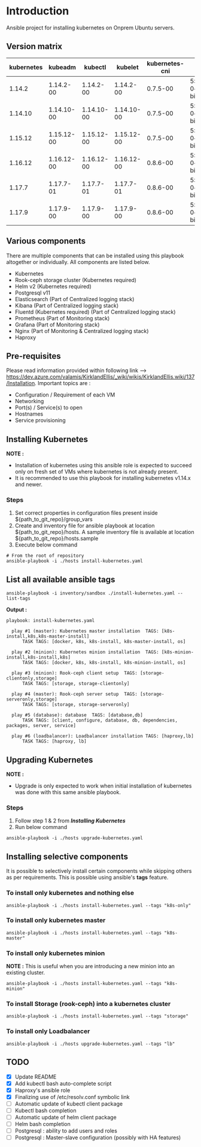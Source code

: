 
# Introduction
Ansible project for installing kubernetes on Onprem Ubuntu servers.

## Version matrix
kubernetes | kubeadm | kubectl | kubelet | kubernetes-cni | docker-ce | containerd.io
-----------|---------|---------|---------|----------------|-----------|---------------
1.14.2 | 1.14.2-00 | 1.14.2-00 | 1.14.2-00 | 0.7.5-00 | 5:18.09.6~3-0~ubuntu-bionic | 1.2.5-1
1.14.10 | 1.14.10-00 | 1.14.10-00 | 1.14.10-00 | 0.7.5-00 | 5:19.03.11~3-0~ubuntu-bionic | 1.2.13-2
1.15.12 | 1.15.12-00 | 1.15.12-00 | 1.15.12-00 | 0.7.5-00 | 5:19.03.11~3-0~ubuntu-bionic | 1.2.13-2
1.16.12 | 1.16.12-00 | 1.16.12-00 | 1.16.12-00 | 0.8.6-00 | 5:19.03.11~3-0~ubuntu-bionic | 1.2.13-2
1.17.7 | 1.17.7-01 | 1.17.7-01 | 1.17.7-01 | 0.8.6-00 | 5:19.03.11~3-0~ubuntu-bionic | 1.2.13-2
1.17.9 | 1.17.9-00 | 1.17.9-00 | 1.17.9-00 | 0.8.6-00 | 5:19.03.11~3-0~ubuntu-bionic | 1.2.13-2
## Various components
There are multiple components that can be installed using this playbook altogether or individually. All components are listed below.
- Kubernetes
- Rook-ceph storage cluster (Kubernetes required)
- Helm v2 (Kubernetes required)
- Postgresql v11
- Elasticsearch (Part of Centralized logging stack)
- Kibana (Part of Centralized logging stack)
- Fluentd (Kubernetes required) (Part of Centralized logging stack)
- Prometheus (Part of Monitoring stack)
- Grafana (Part of Monitoring stack)
- Nginx (Part of Monitoring & Centralized logging stack)
- Haproxy

## Pre-requisites
Please read information provided within following link --> https://dev.azure.com/valamis/KirklandEllis/_wiki/wikis/KirklandEllis.wiki/137/Installation. Important topics are :
- Configuration / Requirement of each VM
- Networking
- Port(s) / Service(s) to open
- Hostnames
- Service provisioning

## Installing Kubernetes
**NOTE :**
- Installation of kubernetes using this ansible role is expected to succeed only on fresh set of VMs where kubernetes is not already present.
- It is recommended to use this playbook for installing kubernetes v1.14.x and newer.

### Steps
1. Set correct properties in configuration files present inside ${path_to_git_repo}/group_vars
2. Create and inventory file for ansible playbook at location ${path_to_git_repo}/hosts. A sample inventory file is available at location ${path_to_git_repo}/hosts.sample
3. Execute below command
```
# From the root of repository
ansible-playbook -i ./hosts install-kubernetes.yaml
```

## List all available ansible tags
```
ansible-playbook -i inventory/sandbox ./install-kubernetes.yaml --list-tags
```
**Output :**
```
playbook: install-kubernetes.yaml

  play #1 (master): Kubernetes master installation	TAGS: [k8s-install,k8s,k8s-master-install]
      TASK TAGS: [docker, k8s, k8s-install, k8s-master-install, os]

  play #2 (minion): Kubernetes minion installation	TAGS: [k8s-minion-install,k8s-install,k8s]
      TASK TAGS: [docker, k8s, k8s-install, k8s-minion-install, os]

  play #3 (minion): Rook-ceph client setup	TAGS: [storage-clientonly,storage]
      TASK TAGS: [storage, storage-clientonly]

  play #4 (master): Rook-ceph server setup	TAGS: [storage-serveronly,storage]
      TASK TAGS: [storage, storage-serveronly]

  play #5 (database): database	TAGS: [database,db]
      TASK TAGS: [client, configure, database, db, dependencies, packages, server, service]

  play #6 (loadbalancer): Loadbalancer installation	TAGS: [haproxy,lb]
      TASK TAGS: [haproxy, lb]
```
## Upgrading Kubernetes
**NOTE :**
- Upgrade is only expected to work when initial installation of kubernetes was done with this same ansible playbook.

### Steps
1. Follow step 1 & 2 from _**Installing Kubernetes**_
2. Run below command
```
ansible-playbook -i ./hosts upgrade-kubernetes.yaml
```

## Installing selective components
It is possible to selectively install certain components while skipping others as per requirements. This is possible using ansible's **tags** feature.
### To install only kubernetes and nothing else
```
ansible-playbook -i ./hosts install-kubernetes.yaml --tags "k8s-only"
```
### To install only kubernetes master
```
ansible-playbook -i ./hosts install-kubernetes.yaml --tags "k8s-master"
```
### To install only kubernetes minion
**NOTE :**
This is useful when you are introducing a new minion into an existing cluster.
```
ansible-playbook -i ./hosts install-kubernetes.yaml --tags "k8s-minion"
```
### To install Storage (rook-ceph) into a kubernetes cluster
```
ansible-playbook -i ./hosts install-kubernetes.yaml --tags "storage"
```
### To install only Loadbalancer
```
ansible-playbook -i ./hosts upgrade-kubernetes.yaml --tags "lb"
```

## TODO
- [x] Update README
- [x] Add kubectl bash auto-complete script
- [x] Haproxy's ansible role
- [x] Finalizing use of /etc/resolv.conf symbolic link
- [ ] Automatic update of kubectl client package
- [ ] Kubectl bash completion
- [ ] Automatic update of helm client package
- [ ] Helm bash completion
- [ ] Postgresql : ability to add users and roles
- [ ] Postgresql : Master-slave configuration (possibly with HA features)
